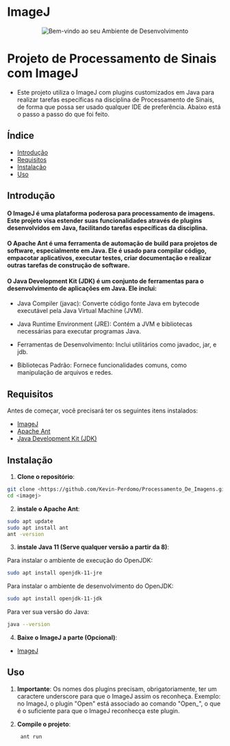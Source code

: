 # ImageJ

<p align="center">
  <img src="https://s3-ap-northeast-1.amazonaws.com/xlab-leica-microsystems/wordpress/wp-content/uploads/title.jpg" alt="Bem-vindo ao seu Ambiente de Desenvolvimento">
</p>

# Projeto de Processamento de Sinais com ImageJ

- Este projeto utiliza o ImageJ com plugins customizados em Java para realizar tarefas específicas na disciplina de Processamento de Sinais, de forma que possa ser usado qualquer IDE de preferência. Abaixo está o passo a passo do que foi feito.

## Índice

- [Introdução](#introdução)
- [Requisitos](#requisitos)
- [Instalação](#instalação)
- [Uso](#uso)

## Introdução

#### O ImageJ é uma plataforma poderosa para processamento de imagens. Este projeto visa estender suas funcionalidades através de plugins desenvolvidos em Java, facilitando tarefas específicas da disciplina.

#### O Apache Ant é uma ferramenta de automação de build para projetos de software, especialmente em Java. Ele é usado para compilar código, empacotar aplicativos, executar testes, criar documentação e realizar outras tarefas de construção de software.

#### O Java Development Kit (JDK) é um conjunto de ferramentas para o desenvolvimento de aplicações em Java. Ele inclui:

- Java Compiler (javac): Converte código fonte Java em bytecode executável pela Java Virtual Machine (JVM).

- Java Runtime Environment (JRE): Contém a JVM e bibliotecas necessárias para executar programas Java.

- Ferramentas de Desenvolvimento: Inclui utilitários como javadoc, jar, e jdb.

- Bibliotecas Padrão: Fornece funcionalidades comuns, como manipulação de arquivos e redes.

## Requisitos

Antes de começar, você precisará ter os seguintes itens instalados:

- [ImageJ](https://imagej.net/ij/index.html)
- [Apache Ant](https://ant.apache.org/bindownload.cgi)
- [Java Development Kit (JDK)](https://www.oracle.com/java/technologies/javase-jdk11-downloads.html)

## Instalação

1. **Clone o repositório**:
```bash
git clone <https://github.com/Kevin-Perdomo/Processamento_De_Imagens.git>
cd <imagej>
```

2. **instale o Apache Ant**:
```bash  
sudo apt update
sudo apt install ant
ant -version
```

3. **instale Java 11 (Serve qualquer versão a partir da 8)**:

Para instalar o ambiente de execução do OpenJDK:
```bash  
sudo apt install openjdk-11-jre
```

Para instalar o ambiente de desenvolvimento do OpenJDK:
```bash  
sudo apt install openjdk-11-jdk
```

Para ver sua versão do Java:
```bash  
java --version
```

4. **Baixe o ImageJ a parte (Opcional)**:
- [ImageJ](https://imagej.net/ij/download.html)

## Uso

1. **Importante**: Os nomes dos plugins precisam, obrigatoriamente, ter um caractere underscore para que o ImageJ assim os reconheça. Exemplo: no ImageJ, o plugin "Open" está associado ao comando "Open_", o que é o suficiente para que o ImageJ reconhecça este plugin. 

2. **Compile o projeto**:
   ```bash  
    ant run
   ```